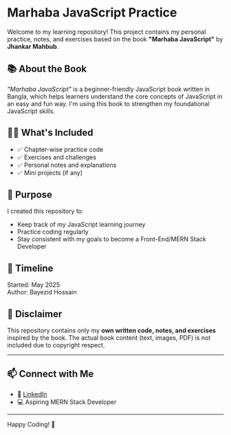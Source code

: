 # Marhaba JavaScript Practice

Welcome to my learning repository! This project contains my personal practice, notes, and exercises based on the book **"Marhaba JavaScript"** by **Jhankar Mahbub**.

## 📚 About the Book
*"Marhaba JavaScript"* is a beginner-friendly JavaScript book written in Bangla, which helps learners understand the core concepts of JavaScript in an easy and fun way. I'm using this book to strengthen my foundational JavaScript skills.

## 👨‍💻 What's Included

- ✅ Chapter-wise practice code  
- ✅ Exercises and challenges  
- ✅ Personal notes and explanations  
- ✅ Mini projects (if any)  

## 🧠 Purpose

I created this repository to:
- Keep track of my JavaScript learning journey
- Practice coding regularly
- Stay consistent with my goals to become a Front-End/MERN Stack Developer

## 📅 Timeline
Started: May 2025  
Author: Bayezid Hossain

## 📌 Disclaimer
This repository contains only my **own written code, notes, and exercises** inspired by the book. The actual book content (text, images, PDF) is not included due to copyright respect.

---

## 📫 Connect with Me

- 🔗 [LinkedIn](https://www.linkedin.com/in/bayezid-developer) 
- 💻 Aspiring MERN Stack Developer

---

Happy Coding! 🚀  
